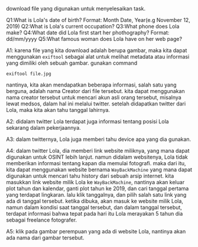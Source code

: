 download file yang digunakan untuk menyelesaikan task.

Q1:What is Lola's date of birth? Format: Month Date, Year(e.g November 12, 2019)
Q2:What is Lola's current occupation?
Q3:What phone does Lola make?
Q4:What date did Lola first start her phothography? Format: dd/mm/yyyy
Q5:What famous woman does Lola have on her web page?


A1:
karena file yang kita download adalah berupa gambar, maka kita dapat menggunakan `exiftool`
sebagai alat untuk melihat metadata atau informasi yang dimiliki oleh sebuah gambar.
gunakan command
```
exiftool file.jpg
```
nantinya, kita akan mendapatkan beberapa informasi, salah satu yang berguna, adalah nama
Creator dari file tersebut. kita dapat menggunakan nama creator tersebut untuk mencari
akun asli orang tersebut, misalnya lewat medsos, dalam hal ini melalui twitter. setelah
didapatkan twitter dari Lola, maka kita akan tahu tanggal lahirnya.

A2:
didalam twitter Lola terdapat juga informasi tentang posisi Lola sekarang dalam
pekerjaannya.

A3:
dalam twitternya, Lola juga memberi tahu device apa yang dia gunakan.

A4:
dalam twitter Lola, dia memberi link website miliknya, yang mana dapat digunakan untuk
OSINT lebih lanjut. namun didalam websitenya, Lola tidak memberikan informasi tentang
kapan dia memulai fotografi. maka dari itu, kita dapat menggunakan website bernama
`WayBackMachine` yang mana dapat digunakan untuk mencari tahu history dari sebuah arsip
internet. kita masukkan link website milik Lola ke `WayBackMachine`, nantinya akan
keluar plot tahun dan kalendar, ganti plot tahun ke 2019, dan cari tanggal pertama yang
terdapat lingkaran. lalu klik tanggalnya, dan pilih salah satu link yang ada di tanggal
tersebut. ketika dibuka, akan masuk ke website milik Lola, namun dalam kondisi saat
tanggal tersebut, dan dalam tanggal tersebut, terdapat informasi bahwa tepat pada hari itu
Lola merayakan 5 tahun dia sebagai freelance fotografer.

A5:
klik pada gambar perempuan yang ada di website Lola, nantinya akan ada nama dari gambar
tersebut.
